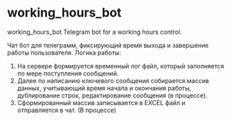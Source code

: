 # working_hours_bot
working_hours_bot
Telegram bot for a working hours control.

Чат бот для телеграмм, фиксирующий время выхода и завершение работы пользователя. 
Логика работы:
1. На сервере формируется временный лог файл, который заполняется по мере поступления сообщений.
2. Далее по написанию ключевого сообщения собирается массив данных, учитывающий время начала и окончания работы, дублирование строк, редактирование сообщения (в процессе).
3. Сформированный массив записывается в EXCEL файл и отправляется в чат. (В процессе)
